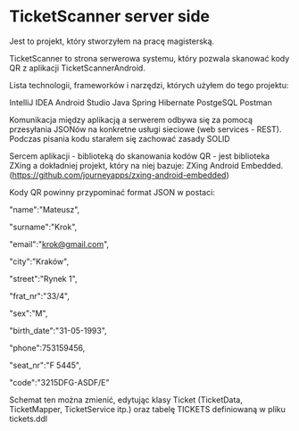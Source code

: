 # TicketScanner server side

Jest to projekt, który stworzyłem na pracę magisterską.

TicketScanner to strona serwerowa systemu, który pozwala skanować kody QR z aplikacji TicketScannerAndroid. 

Lista technologii, frameworków i narzędzi, których użyłem do tego projektu:

IntelliJ IDEA
Android Studio
Java
Spring
Hibernate
PostgeSQL
Postman

Komunikacja między aplikacją a serwerem odbywa się za pomocą przesyłania JSONów na konkretne usługi sieciowe (web services - REST). Podczas pisania kodu starałem się zachować zasady SOLID

Sercem aplikacji - biblioteką do skanowania kodów QR - jest biblioteka ZXing a dokładniej projekt, który na niej bazuje:  ZXing  Android  Embedded. (https://github.com/journeyapps/zxing-android-embedded)

Kody QR powinny przypominać format JSON w postaci:

"name":"Mateusz", 


"surname":"Krok", 


"email":"krok@gmail.com",

"city":"Kraków", 

"street":"Rynek 1",

"frat_nr":"33/4",

"sex":"M",

"birth_date":"31-05-1993",


"phone":753159456,

"seat_nr":"F 5445",

"code":"3215DFG-ASDF/E"

Schemat ten można zmienić, edytując klasy Ticket (TicketData, TicketMapper, TicketService itp.) oraz tabelę TICKETS definiowaną w pliku tickets.ddl


